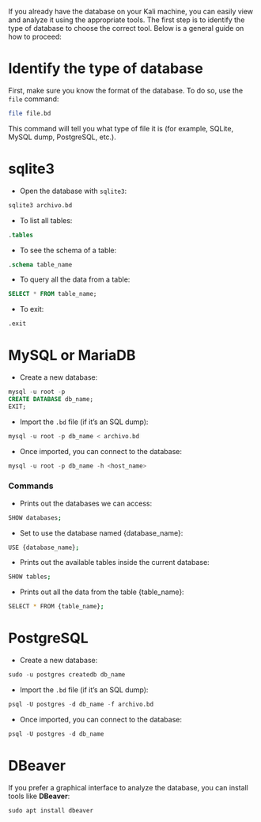 If you already have the database on your Kali machine, you can easily view and analyze it using the appropriate tools. The first step is to identify the type of database to choose the correct tool. Below is a general guide on how to proceed:

#  **Identify the type of database**

First, make sure you know the format of the database. To do so, use the `file` command:
```bash
file file.bd
```
This command will tell you what type of file it is (for example, SQLite, MySQL dump, PostgreSQL, etc.).

# sqlite3
- Open the database with `sqlite3`:
```sql
sqlite3 archivo.bd
```

- To list all tables:
```sql
.tables
```

- To see the schema of a table:
```sql
.schema table_name
```

- To query all the data from a table:
```sql
SELECT * FROM table_name;
```

- To exit:
```sql
.exit
```

# MySQL or MariaDB
- Create a new database:
```sql
mysql -u root -p
CREATE DATABASE db_name;
EXIT;
```
- Import the `.bd` file (if it’s an SQL dump):
```sql
mysql -u root -p db_name < archivo.bd
```
- Once imported, you can connect to the database:
```sql
mysql -u root -p db_name -h <host_name>
```
### Commands <a name="mysql"></a>

- Prints out the databases we can access:
````bash
SHOW databases;
````  

- Set to use the database named {database_name}:
````bash
USE {database_name};
````  

- Prints out the available tables inside the current database:

````bash
SHOW tables;
````  
- Prints out all the data from the table {table_name}:
````bash
SELECT * FROM {table_name};
````  


# PostgreSQL
- Create a new database:
```sql
sudo -u postgres createdb db_name
```
- Import the `.bd` file (if it’s an SQL dump):
```sql
psql -U postgres -d db_name -f archivo.bd
```
- Once imported, you can connect to the database:
```sql
psql -U postgres -d db_name
```

# DBeaver
If you prefer a graphical interface to analyze the database, you can install tools like **DBeaver**:

```sql
sudo apt install dbeaver
```
